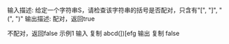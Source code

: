 输入描述:
给定一个字符串S，请检查该字符串的括号是否配对，只含有"[", "]", "(", ")"
输出描述:
配对，返回true

不配对，返回false
示例1
输入
复制
abcd(])[efg
输出
复制
false
